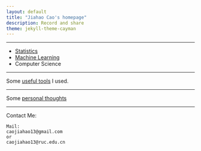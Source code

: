 ```yaml
---
layout: default
title: "Jiahao Cao's homepage"
description: Record and share
theme: jekyll-theme-cayman
---
```


---
- [Statistics](./Statistics/Statistics.html)
- [Machine Learning](./Machine_Learning/Machine_Learning.html)
- Computer Science

---
Some [useful tools](./myTools/myTools.html) I used.

---
Some [personal thoughts](./Personal_Thoughts/Personal_Thoughts.html)

---
Contact Me:

```
Mail:
caojiahao13@gmail.com
or
caojiahao13@ruc.edu.cn
```

